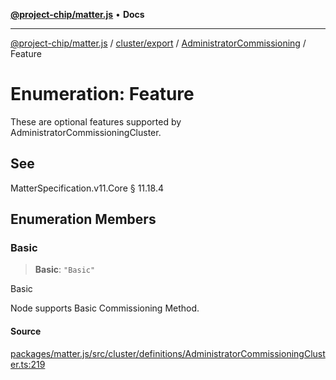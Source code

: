 [**@project-chip/matter.js**](../../../../../README.md) • **Docs**

***

[@project-chip/matter.js](../../../../../modules.md) / [cluster/export](../../../README.md) / [AdministratorCommissioning](../README.md) / Feature

# Enumeration: Feature

These are optional features supported by AdministratorCommissioningCluster.

## See

MatterSpecification.v11.Core § 11.18.4

## Enumeration Members

### Basic

> **Basic**: `"Basic"`

Basic

Node supports Basic Commissioning Method.

#### Source

[packages/matter.js/src/cluster/definitions/AdministratorCommissioningCluster.ts:219](https://github.com/project-chip/matter.js/blob/7a8cbb56b87d4ccf34bec5a9a95ab40a1711324f/packages/matter.js/src/cluster/definitions/AdministratorCommissioningCluster.ts#L219)
